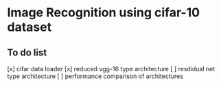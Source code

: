 # Image Recognition using cifar-10 dataset

## To do list

[x] cifar data loader
[x] reduced vgg-16 type architecture
[ ] resdidual net type architecture
[ ] performance comparison of architectures
